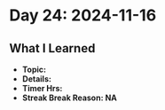 # Day 24: 2024-11-16

## What I Learned
- **Topic:**
- **Details:**
- **Timer Hrs:**
- **Streak Break Reason: NA**